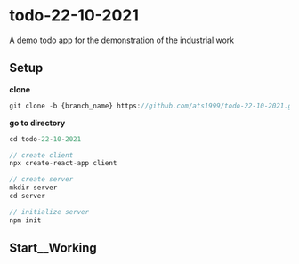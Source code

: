 # todo-22-10-2021
A demo todo app for the demonstration of the industrial work

## Setup
**clone**
```js
git clone -b {branch_name} https://github.com/ats1999/todo-22-10-2021.git
```
**go to directory**
```js
cd todo-22-10-2021

// create client
npx create-react-app client

// create server 
mkdir server
cd server

// initialize server
npm init 
```

## Start__Working

